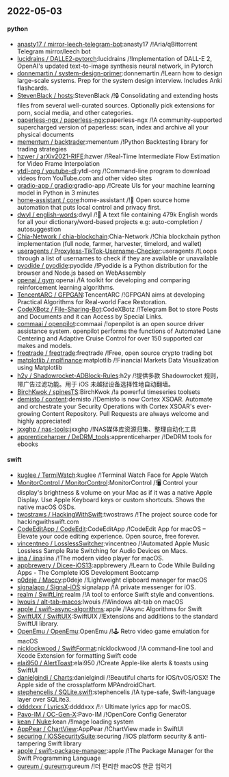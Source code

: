 ## 2022-05-03

#### python
* [anasty17 / mirror-leech-telegram-bot](https://github.com/anasty17/mirror-leech-telegram-bot):anasty17 /!Aria/qBittorrent Telegram mirror/leech bot
* [lucidrains / DALLE2-pytorch](https://github.com/lucidrains/DALLE2-pytorch):lucidrains /!Implementation of DALL-E 2, OpenAI's updated text-to-image synthesis neural network, in Pytorch
* [donnemartin / system-design-primer](https://github.com/donnemartin/system-design-primer):donnemartin /!Learn how to design large-scale systems. Prep for the system design interview. Includes Anki flashcards.
* [StevenBlack / hosts](https://github.com/StevenBlack/hosts):StevenBlack /!🔒
Consolidating and extending hosts files from several well-curated sources. Optionally pick extensions for porn, social media, and other categories.
* [paperless-ngx / paperless-ngx](https://github.com/paperless-ngx/paperless-ngx):paperless-ngx /!A community-supported supercharged version of paperless: scan, index and archive all your physical documents
* [mementum / backtrader](https://github.com/mementum/backtrader):mementum /!Python Backtesting library for trading strategies
* [hzwer / arXiv2021-RIFE](https://github.com/hzwer/arXiv2021-RIFE):hzwer /!Real-Time Intermediate Flow Estimation for Video Frame Interpolation
* [ytdl-org / youtube-dl](https://github.com/ytdl-org/youtube-dl):ytdl-org /!Command-line program to download videos from YouTube.com and other video sites
* [gradio-app / gradio](https://github.com/gradio-app/gradio):gradio-app /!Create UIs for your machine learning model in Python in 3 minutes
* [home-assistant / core](https://github.com/home-assistant/core):home-assistant /!🏡
Open source home automation that puts local control and privacy first.
* [dwyl / english-words](https://github.com/dwyl/english-words):dwyl /!📝
A text file containing 479k English words for all your dictionary/word-based projects e.g: auto-completion / autosuggestion
* [Chia-Network / chia-blockchain](https://github.com/Chia-Network/chia-blockchain):Chia-Network /!Chia blockchain python implementation (full node, farmer, harvester, timelord, and wallet)
* [useragents / Proxyless-TikTok-Username-Checker](https://github.com/useragents/Proxyless-TikTok-Username-Checker):useragents /!Loops through a list of usernames to check if they are available or unavailable
* [pyodide / pyodide](https://github.com/pyodide/pyodide):pyodide /!Pyodide is a Python distribution for the browser and Node.js based on WebAssembly
* [openai / gym](https://github.com/openai/gym):openai /!A toolkit for developing and comparing reinforcement learning algorithms.
* [TencentARC / GFPGAN](https://github.com/TencentARC/GFPGAN):TencentARC /!GFPGAN aims at developing Practical Algorithms for Real-world Face Restoration.
* [CodeXBotz / File-Sharing-Bot](https://github.com/CodeXBotz/File-Sharing-Bot):CodeXBotz /!Telegram Bot to store Posts and Documents and it can Access by Special Links.
* [commaai / openpilot](https://github.com/commaai/openpilot):commaai /!openpilot is an open source driver assistance system. openpilot performs the functions of Automated Lane Centering and Adaptive Cruise Control for over 150 supported car makes and models.
* [freqtrade / freqtrade](https://github.com/freqtrade/freqtrade):freqtrade /!Free, open source crypto trading bot
* [matplotlib / mplfinance](https://github.com/matplotlib/mplfinance):matplotlib /!Financial Markets Data Visualization using Matplotlib
* [h2y / Shadowrocket-ADBlock-Rules](https://github.com/h2y/Shadowrocket-ADBlock-Rules):h2y /!提供多款 Shadowrocket 规则，带广告过滤功能。用于 iOS 未越狱设备选择性地自动翻墙。
* [BirchKwok / spinesTS](https://github.com/BirchKwok/spinesTS):BirchKwok /!a powerful timeseries toolsets
* [demisto / content](https://github.com/demisto/content):demisto /!Demisto is now Cortex XSOAR. Automate and orchestrate your Security Operations with Cortex XSOAR's ever-growing Content Repository. Pull Requests are always welcome and highly appreciated!
* [jxxghp / nas-tools](https://github.com/jxxghp/nas-tools):jxxghp /!NAS媒体库资源归集、整理自动化工具
* [apprenticeharper / DeDRM_tools](https://github.com/apprenticeharper/DeDRM_tools):apprenticeharper /!DeDRM tools for ebooks

#### swift
* [kuglee / TermiWatch](https://github.com/kuglee/TermiWatch):kuglee /!Terminal Watch Face for Apple Watch
* [MonitorControl / MonitorControl](https://github.com/MonitorControl/MonitorControl):MonitorControl /!🖥
Control your display's brightness & volume on your Mac as if it was a native Apple Display. Use Apple Keyboard keys or custom shortcuts. Shows the native macOS OSDs.
* [twostraws / HackingWithSwift](https://github.com/twostraws/HackingWithSwift):twostraws /!The project source code for hackingwithswift.com
* [CodeEditApp / CodeEdit](https://github.com/CodeEditApp/CodeEdit):CodeEditApp /!CodeEdit App for macOS – Elevate your code editing experience. Open source, free forever.
* [vincentneo / LosslessSwitcher](https://github.com/vincentneo/LosslessSwitcher):vincentneo /!Automated Apple Music Lossless Sample Rate Switching for Audio Devices on Macs.
* [iina / iina](https://github.com/iina/iina):iina /!The modern video player for macOS.
* [appbrewery / Dicee-iOS13](https://github.com/appbrewery/Dicee-iOS13):appbrewery /!Learn to Code While Building Apps - The Complete iOS Development Bootcamp
* [p0deje / Maccy](https://github.com/p0deje/Maccy):p0deje /!Lightweight clipboard manager for macOS
* [signalapp / Signal-iOS](https://github.com/signalapp/Signal-iOS):signalapp /!A private messenger for iOS.
* [realm / SwiftLint](https://github.com/realm/SwiftLint):realm /!A tool to enforce Swift style and conventions.
* [lwouis / alt-tab-macos](https://github.com/lwouis/alt-tab-macos):lwouis /!Windows alt-tab on macOS
* [apple / swift-async-algorithms](https://github.com/apple/swift-async-algorithms):apple /!Async Algorithms for Swift
* [SwiftUIX / SwiftUIX](https://github.com/SwiftUIX/SwiftUIX):SwiftUIX /!Extensions and additions to the standard SwiftUI library.
* [OpenEmu / OpenEmu](https://github.com/OpenEmu/OpenEmu):OpenEmu /!🕹
Retro video game emulation for macOS
* [nicklockwood / SwiftFormat](https://github.com/nicklockwood/SwiftFormat):nicklockwood /!A command-line tool and Xcode Extension for formatting Swift code
* [elai950 / AlertToast](https://github.com/elai950/AlertToast):elai950 /!Create Apple-like alerts & toasts using SwiftUI
* [danielgindi / Charts](https://github.com/danielgindi/Charts):danielgindi /!Beautiful charts for iOS/tvOS/OSX! The Apple side of the crossplatform MPAndroidChart.
* [stephencelis / SQLite.swift](https://github.com/stephencelis/SQLite.swift):stephencelis /!A type-safe, Swift-language layer over SQLite3.
* [ddddxxx / LyricsX](https://github.com/ddddxxx/LyricsX):ddddxxx /!🎶
Ultimate lyrics app for macOS.
* [Pavo-IM / OC-Gen-X](https://github.com/Pavo-IM/OC-Gen-X):Pavo-IM /!OpenCore Config Generator
* [kean / Nuke](https://github.com/kean/Nuke):kean /!Image loading system
* [AppPear / ChartView](https://github.com/AppPear/ChartView):AppPear /!ChartView made in SwiftUI
* [securing / IOSSecuritySuite](https://github.com/securing/IOSSecuritySuite):securing /!iOS platform security & anti-tampering Swift library
* [apple / swift-package-manager](https://github.com/apple/swift-package-manager):apple /!The Package Manager for the Swift Programming Language
* [gureum / gureum](https://github.com/gureum/gureum):gureum /!더 편리한 macOS 한글 입력기
